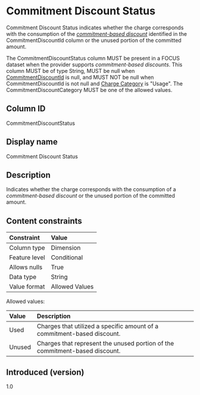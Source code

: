 # Commitment Discount Status

Commitment Discount Status indicates whether the charge corresponds with the consumption of the [*commitment-based discount*](#glossary:commitment-based-discount) identified in the CommitmentDiscountId column or the unused portion of the committed amount.

The CommitmentDiscountStatus column MUST be present in a FOCUS dataset when the provider supports *commitment-based discounts*. This column MUST be of type String, MUST be null when [CommitmentDiscountId](#commitmentdiscountid) is null, and MUST NOT be null when CommitmentDiscountId is not null and [Charge Category](#chargecategory) is "Usage". The CommitmentDiscountCategory MUST be one of the allowed values.

## Column ID

CommitmentDiscountStatus

## Display name

Commitment Discount Status

## Description

Indicates whether the charge corresponds with the consumption of a *commitment-based discount* or the unused portion of the committed amount.

## Content constraints

| Constraint      | Value          |
| :-------------- | :------------- |
| Column type     | Dimension      |
| Feature level   | Conditional    |
| Allows nulls    | True           |
| Data type       | String         |
| Value format    | Allowed Values |

Allowed values:

| Value  | Description                                                                 |
| :----- | :-------------------------------------------------------------------------- |
| Used   | Charges that utilized a specific amount of a commitment-based discount.     |
| Unused | Charges that represent the unused portion of the commitment-based discount. |

## Introduced (version)

1.0
